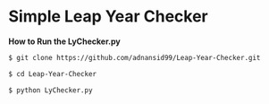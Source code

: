 # Simple Leap Year Checker

**How to Run the LyChecker.py**

```bash
$ git clone https://github.com/adnansid99/Leap-Year-Checker.git

$ cd Leap-Year-Checker

$ python LyChecker.py
```

